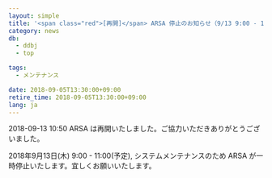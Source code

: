 ```yaml
---
layout: simple
title: '<span class="red">[再開]</span> ARSA 停止のお知らせ（9/13 9:00 - 11:00）'
category: news
db:
  - ddbj
  - top

tags:
  - メンテナンス

date: 2018-09-05T13:30:00+09:00
retire_time: 2018-09-05T13:30:00+09:00
lang: ja
---
```


<p><span class="red">2018-09-13 10:50 ARSA は再開いたしました。ご協力いただきありがとうございました。</span></p>

<p>2018年9月13日(木) 9:00 - 11:00(予定), システムメンテナンスのため ARSA が一時停止いたします。宜しくお願いいたします。</p>
